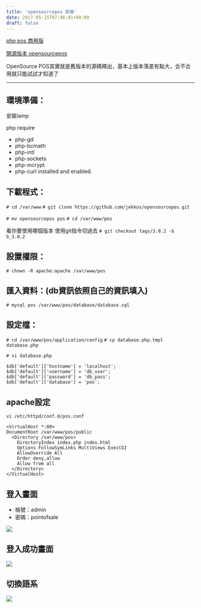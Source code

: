 ```yaml
---
title: 'opensourcepos 安裝'
date: 2017-05-15T07:46:01+08:00
draft: false
---
```


[php pos 商用版](https://phppointofsale.com/)

[開源版本 opensourcepos](https://github.com/jekkos/opensourcepos)

OpenSource POS其實就是舊版本的源碼釋出，基本上版本落差有點大，合不合用就只能試試才知道了

---

## 環境準備：
安裝lamp

php require
* php-gd
* php-bcmath
* php-intl
* php-sockets
* php-mcrypt
* php-curl installed and enabled.

## 下載程式：
`# cd /var/www`
`# git clone https://github.com/jekkos/opensourcepos.git`

`# mv opensourcepos pos`
`# cd /var/www/pos`

看你要使用哪個版本 使用git指令切過去
`# git checkout tags/3.0.2 -b b_3.0.2`


## 設置權限：
`# chown -R apache:apache /var/www/pos`

## 匯入資料：(db資訊依照自己的資訊填入)
`# mysql pos /var/www/pos/database/database.sql`

## 設定檔：
`# cd /var/www/pos/application/config`
`# cp database.php.tmpl database.php`

`# vi database.php`

```
$db['default']['hostname'] = 'localhost';
$db['default']['username'] = 'db_user';
$db['default']['password'] = 'db_pass';
$db['default']['database'] = 'pos';
```

## apache設定
`vi /etc/httpd/conf.d/pos.conf`

```
<VirtualHost *:80>
DocumentRoot /var/www/pos/public
  <Directory /var/www/pos>
    DirectoryIndex index.php index.html
    Options FollowSymLinks MultiViews ExecCGI
    AllowOverride All
    Order deny,allow
    Allow from all
  </Directory>
</VirtualHost>
```

## 登入畫面
- 帳號：admin
- 密碼：pointofsale

![](https://fblog.ooopiz.com/images/2017/m05-a01.jpg)

## 登入成功畫面
![](https://fblog.ooopiz.com/images/2017/m05-a02.jpg)

## 切換語系
![](https://fblog.ooopiz.com/images/2017/m05-b01.jpg)

